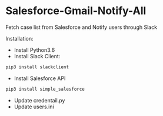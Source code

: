 # Salesforce-Gmail-Notify-All
Fetch case list from Salesforce and Notify users through Slack

Installation:

 - Install Python3.6
 - Install Slack Client:
 ```sh
 pip3 install slackclient
```

 - Install Salesforce API 
```sh
pip3 install simple_salesforce
```
 - Update credentail.py
 - Update users.ini
